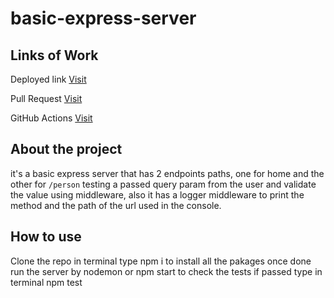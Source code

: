 # basic-express-server

## Links of Work

Deployed link [Visit](https://basic-server-njyh.onrender.com/)

Pull Request [Visit](https://github.com/Haznto/basic-express-server/pull/1)

GitHub Actions [Visit](https://github.com/Haznto/basic-express-server/actions)

## About the project

it's a basic express server that has 2 endpoints paths, one for home and the other for `/person`
 testing a passed query param from the user and validate the value using middleware, also it has a logger middleware to print the method and the path of the url used in the console.

## How to use

Clone the repo
in terminal type npm i to install all the pakages
once done run the server by nodemon or npm start
to check the tests if passed type in terminal npm test
